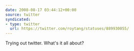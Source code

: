 ```yaml
---
date: 2008-08-17 03:44:12+00:00
source: twitter
syndicated:
- type: twitter
  url: https://twitter.com/roytang/statuses/889930055/
---
```


Trying out twitter. What's it all about?